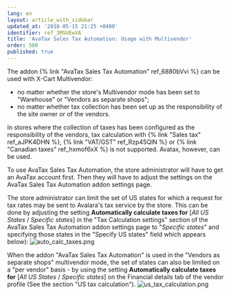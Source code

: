 ```yaml
---
lang: en
layout: article_with_sidebar
updated_at: '2018-05-15 21:25 +0400'
identifier: ref_3MSUEwVA
title: 'AvaTax Sales Tax Automation: Usage with Multivendor'
order: 500
published: true
---
```

The addon {% link "AvaTax Sales Tax Automation" ref_6880bVvi %} can be used with X-Cart Multivendor:
   
   * no matter whether the store's Multivendor mode has been set to "Warehouse" or "Vendors as separate shops";
   * no matter whether tax collection has been set up as the responsibility of the site owner or of the vendors. 

In stores where the collection of taxes has been configured as the responsibility of the vendors, tax calculation with {% link "Sales tax" ref_aJPK4DHN %}, {% link "VAT/GST" ref_Rzp45QlN %} or {% link "Canadian taxes" ref_hxmof6xX %} is not supported. Avatax, however, can be used. 

To use AvaTax Sales Tax Automation, the store administrator will have to get an AvaTax account first. Then they will have to adjust the settings on the AvaTax Sales Tax Automation addon settings page.

The store administrator can limit the set of US states for which a request for tax rates may be sent to Avalara's tax service by the store. This can be done by adjusting the setting **Automatically calculate taxes for** [_All US States_ / _Specific states_] in the "Tax Calculation settings" section of the AvaTax Sales Tax Automation addon settings page to "_Specific states_" and specifying those states in the "Specify US states" field which appears below):
![auto_calc_taxes.png]({{site.baseurl}}/attachments/ref_3MSUEwVA/auto_calc_taxes.png)

When the addon "AvaTax Sales Tax Automation" is used in the "Vendors as separate shops" multivendor mode, the set of states can also be limited on a "per vendor" basis - by using the setting **Automatically calculate taxes for** [_All US States_ / _Specific states_] on the Financial details tab of the vendor profile (See the section "US tax calculation").
![us_tax_calculation.png]({{site.baseurl}}/attachments/ref_3MSUEwVA/us_tax_calculation.png)
